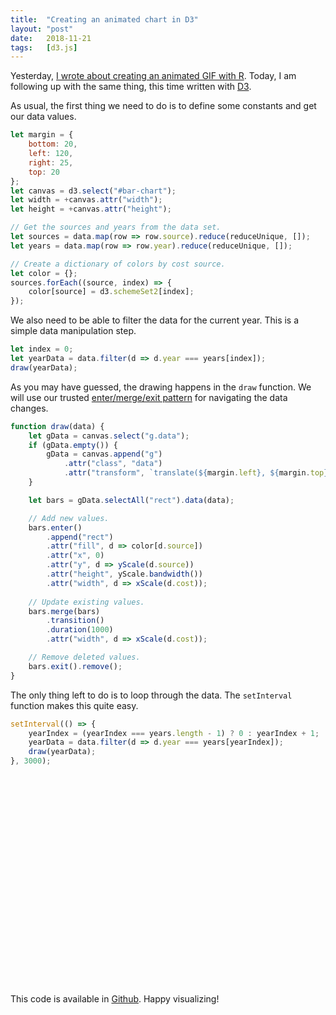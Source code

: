```yaml
---
title:  "Creating an animated chart in D3"
layout: "post"
date:   2018-11-21
tags:   [d3.js]
---
```


Yesterday, [I wrote about creating an animated GIF with R](/2018/11/20/creating-animated-gif-r). Today, I am following up with the same thing, this time written with [D3](https://d3js.org).

As usual, the first thing we need to do is to define some constants and get our data values.

```js
let margin = {
    bottom: 20,
    left: 120,
    right: 25,
    top: 20
};
let canvas = d3.select("#bar-chart");
let width = +canvas.attr("width");
let height = +canvas.attr("height");

// Get the sources and years from the data set.
let sources = data.map(row => row.source).reduce(reduceUnique, []);
let years = data.map(row => row.year).reduce(reduceUnique, []);

// Create a dictionary of colors by cost source.
let color = {};
sources.forEach((source, index) => {
    color[source] = d3.schemeSet2[index];
});
```

We also need to be able to filter the data for the current year. This is a simple data manipulation step.

```js
let index = 0;
let yearData = data.filter(d => d.year === years[index]);
draw(yearData);
```

As you may have guessed, the drawing happens in the `draw` function. We will use our trusted [enter/merge/exit pattern](/2018/06/02/d3js-merge) for navigating the data changes.

```js
function draw(data) {
    let gData = canvas.select("g.data");
    if (gData.empty()) {
        gData = canvas.append("g")
            .attr("class", "data")
            .attr("transform", `translate(${margin.left}, ${margin.top})`);
    }

    let bars = gData.selectAll("rect").data(data);

    // Add new values.
    bars.enter()
        .append("rect")
        .attr("fill", d => color[d.source])
        .attr("x", 0)
        .attr("y", d => yScale(d.source))
        .attr("height", yScale.bandwidth())
        .attr("width", d => xScale(d.cost));
    
    // Update existing values.
    bars.merge(bars)
        .transition()
        .duration(1000)
        .attr("width", d => xScale(d.cost));

    // Remove deleted values.
    bars.exit().remove();
}
```

The only thing left to do is to loop through the data. The `setInterval` function makes this quite easy.

```js
setInterval(() => {
    yearIndex = (yearIndex === years.length - 1) ? 0 : yearIndex + 1;
    yearData = data.filter(d => d.year === years[yearIndex]);
    draw(yearData);
}, 3000);
```

<svg id="bar-chart" width="720" height="480"></svg>

This code is available in [Github](https://github.com/jarrettmeyer/jarrettmeyer.github.io/blob/master/assets/js/animated-bar-chart.js). Happy visualizing!

<script src="/assets/js/d3/5.7.0/d3.js"></script>
<script src="/assets/js/animated-bar-chart.js"></script>
